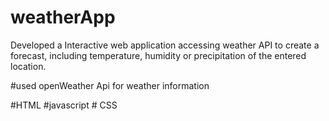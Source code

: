 # weatherApp
Developed a Interactive web application accessing weather API to create a forecast, including temperature, 
humidity or precipitation of the entered location.

#used openWeather Api for weather information

#HTML #javascript # CSS
